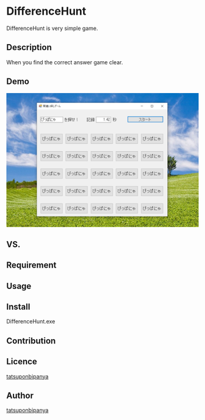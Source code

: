 # DifferenceHunt
DifferenceHunt is very simple game.

## Description
When you find the correct answer game clear.

## Demo
<img src="https://github.com/tatsuponbipanya/DifferenceHunt/blob/master/bipanya.png" alt="Fusen" title="サンプル">

## VS. 

## Requirement

## Usage

## Install
DifferenceHunt.exe
## Contribution

## Licence

[tatsuponbipanya](https://github.com/tatsuponbipanya)

## Author

[tatsuponbipanya](https://github.com/tatsuponbipanya)
